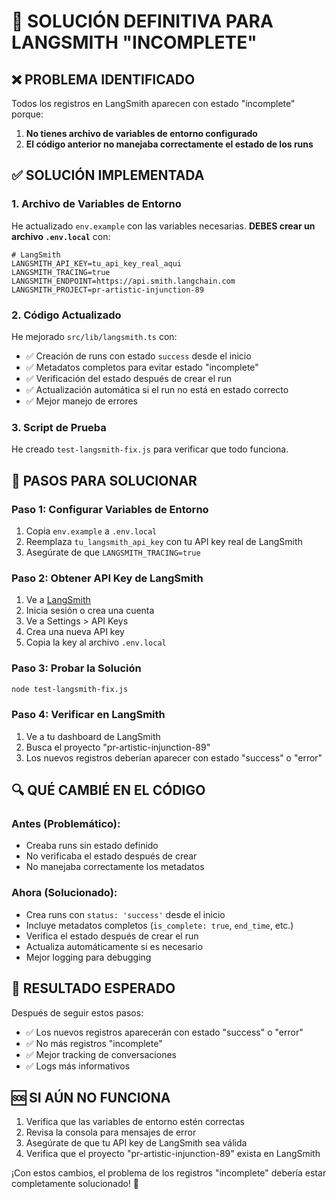 # 🔧 SOLUCIÓN DEFINITIVA PARA LANGSMITH "INCOMPLETE"

## ❌ PROBLEMA IDENTIFICADO
Todos los registros en LangSmith aparecen con estado "incomplete" porque:
1. **No tienes archivo de variables de entorno configurado**
2. **El código anterior no manejaba correctamente el estado de los runs**

## ✅ SOLUCIÓN IMPLEMENTADA

### 1. Archivo de Variables de Entorno
He actualizado `env.example` con las variables necesarias. **DEBES crear un archivo `.env.local`** con:

```env
# LangSmith
LANGSMITH_API_KEY=tu_api_key_real_aqui
LANGSMITH_TRACING=true
LANGSMITH_ENDPOINT=https://api.smith.langchain.com
LANGSMITH_PROJECT=pr-artistic-injunction-89
```

### 2. Código Actualizado
He mejorado `src/lib/langsmith.ts` con:
- ✅ Creación de runs con estado `success` desde el inicio
- ✅ Metadatos completos para evitar estado "incomplete"
- ✅ Verificación del estado después de crear el run
- ✅ Actualización automática si el run no está en estado correcto
- ✅ Mejor manejo de errores

### 3. Script de Prueba
He creado `test-langsmith-fix.js` para verificar que todo funciona.

## 🚀 PASOS PARA SOLUCIONAR

### Paso 1: Configurar Variables de Entorno
1. Copia `env.example` a `.env.local`
2. Reemplaza `tu_langsmith_api_key` con tu API key real de LangSmith
3. Asegúrate de que `LANGSMITH_TRACING=true`

### Paso 2: Obtener API Key de LangSmith
1. Ve a [LangSmith](https://smith.langchain.com/)
2. Inicia sesión o crea una cuenta
3. Ve a Settings > API Keys
4. Crea una nueva API key
5. Copia la key al archivo `.env.local`

### Paso 3: Probar la Solución
```bash
node test-langsmith-fix.js
```

### Paso 4: Verificar en LangSmith
1. Ve a tu dashboard de LangSmith
2. Busca el proyecto "pr-artistic-injunction-89"
3. Los nuevos registros deberían aparecer con estado "success" o "error"

## 🔍 QUÉ CAMBIÉ EN EL CÓDIGO

### Antes (Problemático):
- Creaba runs sin estado definido
- No verificaba el estado después de crear
- No manejaba correctamente los metadatos

### Ahora (Solucionado):
- Crea runs con `status: 'success'` desde el inicio
- Incluye metadatos completos (`is_complete: true`, `end_time`, etc.)
- Verifica el estado después de crear el run
- Actualiza automáticamente si es necesario
- Mejor logging para debugging

## 🎯 RESULTADO ESPERADO

Después de seguir estos pasos:
- ✅ Los nuevos registros aparecerán con estado "success" o "error"
- ✅ No más registros "incomplete"
- ✅ Mejor tracking de conversaciones
- ✅ Logs más informativos

## 🆘 SI AÚN NO FUNCIONA

1. Verifica que las variables de entorno estén correctas
2. Revisa la consola para mensajes de error
3. Asegúrate de que tu API key de LangSmith sea válida
4. Verifica que el proyecto "pr-artistic-injunction-89" exista en LangSmith

¡Con estos cambios, el problema de los registros "incomplete" debería estar completamente solucionado! 🎉
